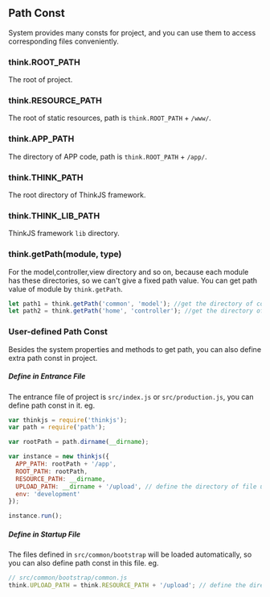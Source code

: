 ## Path Const

System provides many consts for project, and you can use them to access corresponding files conveniently.

### think.ROOT_PATH

The root of project.

### think.RESOURCE_PATH

The root of static resources, path is `think.ROOT_PATH` + `/www/`.

### think.APP_PATH

The directory of APP code, path is `think.ROOT_PATH` + `/app/`.

### think.THINK_PATH

The root directory of ThinkJS framework.

### think.THINK_LIB_PATH

ThinkJS framework `lib` directory.

### think.getPath(module, type)

For the model,controller,view directory and so on, because each module has these directories, so we can't give a fixed path value. You can get path value of module by `think.getPath`.

```js
let path1 = think.getPath('common', 'model'); //get the directory of common module
let path2 = think.getPath('home', 'controller'); //get the directory of home module
```

### User-defined Path Const

Besides the system properties and methods to get path, you can also define extra path const in project.

##### Define in Entrance File

The entrance file of project is `src/index.js` or `src/production.js`, you can define path const in it. eg.

```js
var thinkjs = require('thinkjs');
var path = require('path');

var rootPath = path.dirname(__dirname);

var instance = new thinkjs({
  APP_PATH: rootPath + '/app',
  ROOT_PATH: rootPath,
  RESOURCE_PATH: __dirname,
  UPLOAD_PATH: __dirname + '/upload', // define the directory of file uploading 
  env: 'development'
});

instance.run();
```

##### Define in Startup File

The files defined in `src/common/bootstrap` will be loaded automatically, so you can also define path const in this file. eg.

```js
// src/common/bootstrap/common.js
think.UPLOAD_PATH = think.RESOURCE_PATH + '/upload'; // define the directory of file uploading 
```
